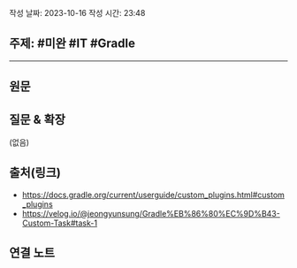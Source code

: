 작성 날짜: 2023-10-16
작성 시간: 23:48

## 주제: #미완 #IT #Gradle 

----
## 원문


## 질문 & 확장

(없음)

## 출처(링크)
- https://docs.gradle.org/current/userguide/custom_plugins.html#custom_plugins
- https://velog.io/@jeongyunsung/Gradle%EB%86%80%EC%9D%B43-Custom-Task#task-1
## 연결 노트










